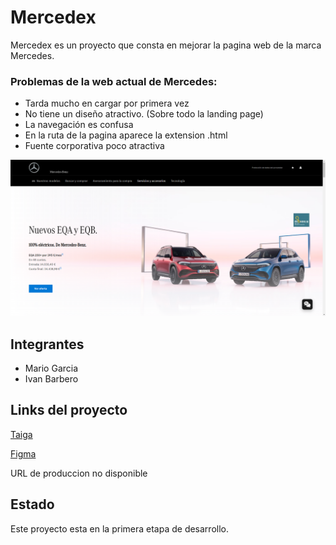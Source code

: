 # Mercedex
Mercedex es un proyecto que consta en mejorar la pagina web de la marca Mercedes.

### Problemas de la web actual de Mercedes:
 * Tarda mucho en cargar por primera vez
 * No tiene un diseño atractivo. (Sobre todo la landing page)
 * La navegación es confusa
 * En la ruta de la pagina aparece la extension .html
 * Fuente corporativa poco atractiva

 ![Imagen de la pagina web actual de Mercedes](./landing%20mercedes.PNG)

## Integrantes
 * Mario Garcia
 * Ivan Barbero

## Links del proyecto
[Taiga](https://tree.taiga.io/project/ivanbs-transversal_03_mercedes/timeline)

[Figma](https://www.figma.com/file/0yvh7z2wzPzCndx9s8bsh3/Mercedes?type=design&node-id=2-2&mode=design&t=pyvG2NOEjiKfof8t-0)

URL de produccion no disponible

## Estado
Este proyecto esta en la primera etapa de desarrollo. 



